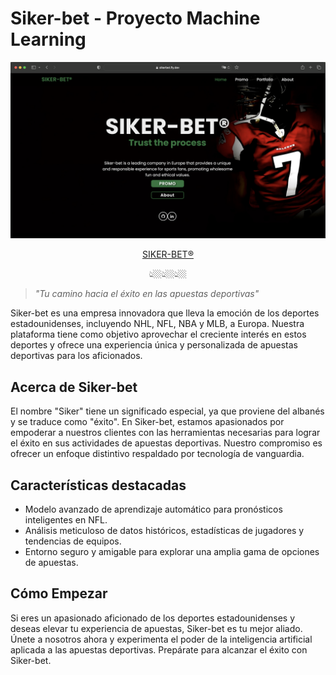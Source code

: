 # Siker-bet - Proyecto Machine Learning
<div id="header" align="center">
  <img src="Siker-bet/static/images/cover.png" width="" alt="Siker-bet Logo"/>
</div>


<p align="center">
  <a href="https://sikerbet.fly.dev">SIKER-BET®</a>
</p>
<p align="center">👆🏼👆🏼👆🏼</p>

 

> _"Tu camino hacia el éxito en las apuestas deportivas"_

Siker-bet es una empresa innovadora que lleva la emoción de los deportes estadounidenses, incluyendo NHL, NFL, NBA y MLB, a Europa. Nuestra plataforma tiene como objetivo aprovechar el creciente interés en estos deportes y ofrece una experiencia única y personalizada de apuestas deportivas para los aficionados.

## Acerca de Siker-bet

El nombre "Siker" tiene un significado especial, ya que proviene del albanés y se traduce como "éxito". En Siker-bet, estamos apasionados por empoderar a nuestros clientes con las herramientas necesarias para lograr el éxito en sus actividades de apuestas deportivas. Nuestro compromiso es ofrecer un enfoque distintivo respaldado por tecnología de vanguardia.

## Características destacadas

- Modelo avanzado de aprendizaje automático para pronósticos inteligentes en NFL.
- Análisis meticuloso de datos históricos, estadísticas de jugadores y tendencias de equipos.
- Entorno seguro y amigable para explorar una amplia gama de opciones de apuestas.

## Cómo Empezar

Si eres un apasionado aficionado de los deportes estadounidenses y deseas elevar tu experiencia de apuestas, Siker-bet es tu mejor aliado. Únete a nosotros ahora y experimenta el poder de la inteligencia artificial aplicada a las apuestas deportivas. Prepárate para alcanzar el éxito con Siker-bet.

